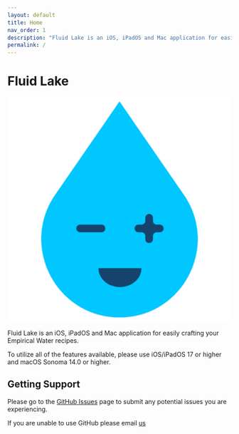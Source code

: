 ```yaml
---
layout: default
title: Home
nav_order: 1
description: "Fluid Lake is an iOS, iPadOS and Mac application for easily crafting your Empirical Water recipes."
permalink: /
---
```


# Fluid Lake
![AppIcon](/assets/AppIcon.png)

Fluid Lake is an iOS, iPadOS and Mac application for easily crafting your Empirical Water recipes.

To utilize all of the features available, please use iOS/iPadOS 17 or higher and macOS Sonoma 14.0 or higher.

## Getting Support
Please go to the [GitHub Issues](https://github.com/erikng/fluid-lake/issues) page to submit any potential issues you are experiencing.

If you are unable to use GitHub please email [us](mailto:support@skyedesign.io)
